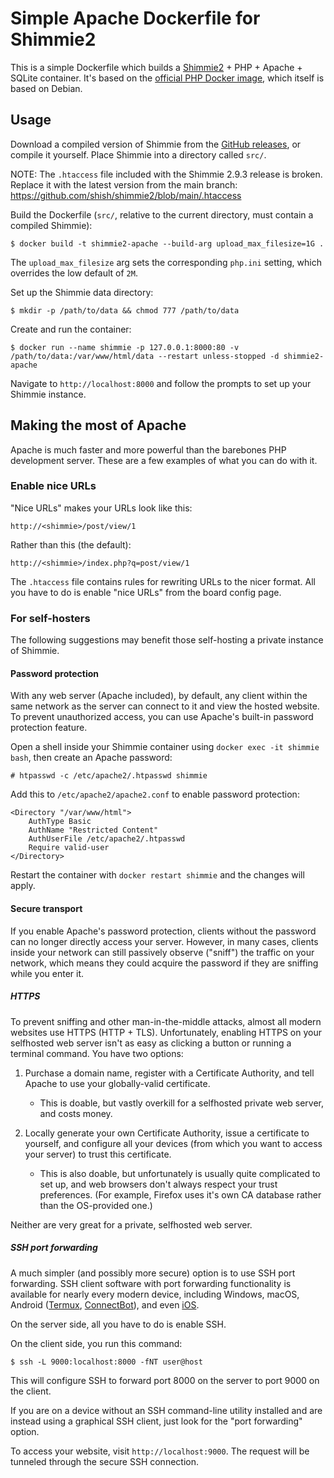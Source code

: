 # Simple Apache Dockerfile for Shimmie2

This is a simple Dockerfile which builds a [Shimmie2](https://github.com/shish/shimmie2) + PHP + Apache + SQLite container. It's based on the [official PHP Docker image](https://hub.docker.com/_/php), which itself is based on Debian.

## Usage

Download a compiled version of Shimmie from the [GitHub releases](https://github.com/shish/shimmie2/releases), or compile it yourself. Place Shimmie into a directory called `src/`.

NOTE: The `.htaccess` file included with the Shimmie 2.9.3 release is broken. Replace it with the latest version from the main branch: https://github.com/shish/shimmie2/blob/main/.htaccess

Build the Dockerfile (`src/`, relative to the current directory, must contain a compiled Shimmie):

```
$ docker build -t shimmie2-apache --build-arg upload_max_filesize=1G .
```

The `upload_max_filesize` arg sets the corresponding `php.ini` setting, which overrides the low default of `2M`.

Set up the Shimmie data directory:

```
$ mkdir -p /path/to/data && chmod 777 /path/to/data
```

Create and run the container:

```
$ docker run --name shimmie -p 127.0.0.1:8000:80 -v /path/to/data:/var/www/html/data --restart unless-stopped -d shimmie2-apache
```

Navigate to `http://localhost:8000` and follow the prompts to set up your Shimmie instance.

## Making the most of Apache

Apache is much faster and more powerful than the barebones PHP development server. These are a few examples of what you can do with it.

### Enable nice URLs

"Nice URLs" makes your URLs look like this:

```
http://<shimmie>/post/view/1
```

Rather than this (the default):

```
http://<shimmie>/index.php?q=post/view/1
```

The `.htaccess` file contains rules for rewriting URLs to the nicer format. All you have to do is enable "nice URLs" from the board config page.

### For self-hosters

The following suggestions may benefit those self-hosting a private instance of Shimmie.

#### Password protection

With any web server (Apache included), by default, any client within the same network as the server can connect to it and view the hosted website. To prevent unauthorized access, you can use Apache's built-in password protection feature.

Open a shell inside your Shimmie container using `docker exec -it shimmie bash`, then create an Apache password:

```
# htpasswd -c /etc/apache2/.htpasswd shimmie
```

Add this to `/etc/apache2/apache2.conf` to enable password protection:
```
<Directory "/var/www/html">
	AuthType Basic
	AuthName "Restricted Content"
	AuthUserFile /etc/apache2/.htpasswd
	Require valid-user
</Directory>
```

Restart the container with `docker restart shimmie` and the changes will apply.

#### Secure transport

If you enable Apache's password protection, clients without the password can no longer directly access your server. However, in many cases, clients inside your network can still passively observe ("sniff") the traffic on your network, which means they could acquire the password if they are sniffing while you enter it.

##### HTTPS

To prevent sniffing and other man-in-the-middle attacks, almost all modern websites use HTTPS (HTTP + TLS). Unfortunately, enabling HTTPS on your selfhosted web server isn't as easy as clicking a button or running a terminal command. You have two options:

1. Purchase a domain name, register with a Certificate Authority, and tell Apache to use your globally-valid certificate.
	* This is doable, but vastly overkill for a selfhosted private web server, and costs money.

2. Locally generate your own Certificate Authority, issue a certificate to yourself, and configure all your devices (from which you want to access your server) to trust this certificate.
	* This is also doable, but unfortunately is usually quite complicated to set up, and web browsers don't always respect your trust preferences. (For example, Firefox uses it's own CA database rather than the OS-provided one.)

Neither are very great for a private, selfhosted web server.

##### SSH port forwarding

A much simpler (and possibly more secure) option is to use SSH port forwarding. SSH client software with port forwarding functionality is available for nearly every modern device, including Windows, macOS, Android ([Termux](https://termux.dev), [ConnectBot](https://github.com/connectbot/connectbot)), and even [iOS](https://apps.apple.com/us/app/sshtunnel/id1260223542).

On the server side, all you have to do is enable SSH.

On the client side, you run this command:

```
$ ssh -L 9000:localhost:8000 -fNT user@host
```

This will configure SSH to forward port 8000 on the server to port 9000 on the client.

If you are on a device without an SSH command-line utility installed and are instead using a graphical SSH client, just look for the "port forwarding" option.

To access your website, visit `http://localhost:9000`. The request will be tunneled through the secure SSH connection.
